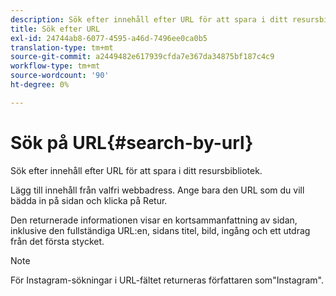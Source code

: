 ```yaml
---
description: Sök efter innehåll efter URL för att spara i ditt resursbibliotek.
title: Sök efter URL
exl-id: 24744ab8-6077-4595-a46d-7496ee0ca0b5
translation-type: tm+mt
source-git-commit: a2449482e617939cfda7e367da34875bf187c4c9
workflow-type: tm+mt
source-wordcount: '90'
ht-degree: 0%

---
```


# Sök på URL{#search-by-url}

Sök efter innehåll efter URL för att spara i ditt resursbibliotek.

Lägg till innehåll från valfri webbadress. Ange bara den URL som du vill bädda in på sidan och klicka på Retur.

Den returnerade informationen visar en kortsammanfattning av sidan, inklusive den fullständiga URL:en, sidans titel, bild, ingång och ett utdrag från det första stycket.

>[!NOTE]
>
>För Instagram-sökningar i URL-fältet returneras författaren som&quot;Instagram&quot;.
